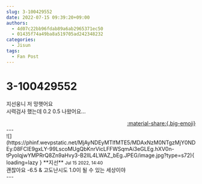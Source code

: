 ```yaml
---
slug: 3-100429552
date: 2022-07-15 09:39:20+09:00
authors:
  - 4d07c22bb96fdab89a6ab2965371ec50
  - 01435f74a49ba8a519705ad242348232
categories:
  - Jisun
tags:
  - Fan Post
---
```


# 3-100429552

<div class="post-container" markdown="1">
<div class="content-container md-sidebar__scrollwrap" markdown="1">

지선웅니 저 망햇어요<br>시력검사 했는데 0.2 0.5 나왔어요...

</div>
</div>

<div style="text-align: right;" markdown="1">
<a href="https://weverse.io/fromis9/fanpost/3-100429552" style="text-align: right;">:material-share:{.big-emoji}</a>
</div>
---

<div class="comments-container md-sidebar__scrollwrap" markdown="1">
<div class="comment" markdown="1">
<div class='id-container' markdown="1">
![](https://phinf.wevpstatic.net/MjAyNDEyMTlfMTE5/MDAxNzM0NTgzMjY0NDEy.08FClE9gxLY-99LscoMUgQbKnrVicLFFWSqmAi3eGLEg.hXV0n-tPyoIqjwYMPRrQ8Zn9aHvy3-B2llL4LWAZ_bEg.JPEG/image.jpg?type=s72){ loading=lazy }
**<span class="artist">지선</span>** <small>Jul 15 2022, 14:40</small><br>
</div>
<div class='comment-body' markdown="1">
괜찮아요 -6.5 & 고도난시도 1.0이 될 수 있는 세상이야
</div>
</div>
</div>
---
